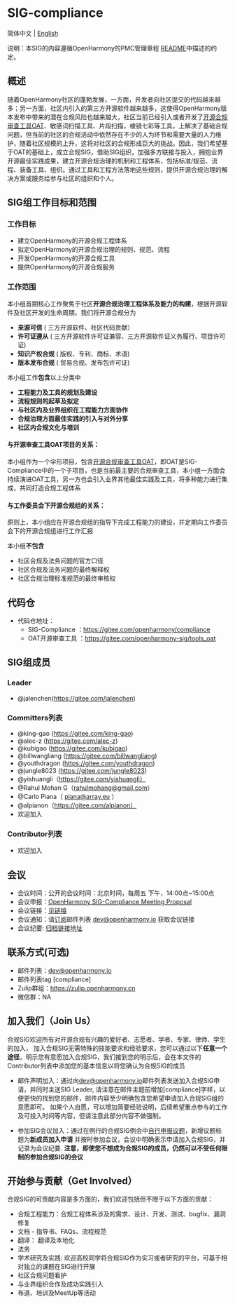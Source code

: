 # SIG-compliance
简体中文 | [English](./sig_compliance.md)

说明：本SIG的内容遵循OpenHarmony的PMC管理章程 [README](/zh/pmc.md)中描述的约定。
## 概述
随着OpenHarmony社区的蓬勃发展，一方面，开发者向社区提交的代码越来越多；另一方面，社区内引入的第三方开源软件越来越多，这使得OpenHarmony版本发布中带来的潜在合规风险也越来越大，社区当前已经引入或者开发了[开源合规审查工具OAT](https://gitee.com/openharmony-sig/tools_oat)、敏感词扫描工具、片段扫描，棱镜七彩等工具，上解决了基础合规问题，但当前的社区的合规活动中依然存在不少的人为环节和需要大量的人力维护，随着社区规模的上升，这将对社区的合规形成巨大的挑战。因此，我们希望基于OAT的基础上，成立合规SIG，借助SIG组织，加强多方联接与投入，拥抱业界开源最佳实践成果，建立开源合规治理的机制和工程体系，包括标准/规范、流程、装备工具、组织。通过工具和工程方法落地这些规则，提供开源合规治理的解决方案或服务给参与社区的组织和个人。

## SIG组工作目标和范围

### 工作目标
- 建立OpenHarmony的开源合规工程体系
- 拟定OpenHarmony的开源合规治理的规则、规范、流程
- 开发OpenHarmony的开源合规工具
- 提供OpenHarmony的开源合规服务

### 工作范围
本小组首期核心工作聚焦于社区**开源合规治理工程体系及能力的构建**，根据开源软件及社区开发的生命周期，我们将开源合规分为
- **来源可信**  ( 三方开源软件、社区代码贡献）
- **许可证遵从**  ( 三方开源软件许可证兼容、三方开源软件证义务履行、项目许可证)
- **知识产权合规**  ( 版权、专利、商标、术语)
- **版本发布合规**  ( 贸易合规、发布包许可证)

本小组工作**包含**以上分类中
- **工程能力及工具的规划及建设**
- **流程规则的起草及拟定**
- **与社区内及业界组织在工程能力方面协作**
- **合规治理方面最佳实践的引入与对外分享**
- **社区内合规文化与培训**


#### **与开源审查工具OAT项目的关系**：
本小组作为一个伞形项目，包含[开源合规审查工具OAT](https://gitee.com/openharmony-sig/tools_oat)，即OAT是SIG-Compliance中的一个子项目，也是当前最主要的合规审查工具，本小组一方面会持续演进OAT工具，另一方也会引入业界其他最佳实践及工具，将多种能力进行集成，共同打造合规工程体系

#### **与工作委员会下开源合规组的关系**：
原则上，本小组应在开源合规组的指导下完成工程能力的建设，并定期向工作委员会下的开源合规组进行工作汇报

本小组**不包含**
- 社区合规及法务问题的官方口径
- 社区合规及法务问题的最终解释权
- 社区合规治理标准规范的最终审核权


## 代码仓
- 代码仓地址：
  - SIG-Compliance ：https://gitee.com/openharmony/compliance
  - OAT开源审查工具 ：https://gitee.com/openharmony-sig/tools_oat

## SIG组成员

### Leader
- @jalenchen(https://gitee.com/jalenchen)

### Committers列表
- @king-gao (https://gitee.com/king-gao)
- @alec-z (https://gitee.com/alec-z)
- @kubigao (https://gitee.com/kubigao)
- @billwangliang (https://gitee.com/billwangliang)
- @youthdragon (https://gitee.com/youthdragon)
- @jungle8023 (https://gitee.com/jungle8023)
- @yishuangli（https://gitee.com/yishuangli）
- @Rahul Mohan G（rahulmohang@gmail.com）
- @Carlo Piana（ piana@array.eu ）
- @alpianon（https://gitee.com/alpianon） 
- 欢迎加入
### Contributor列表
- 欢迎加入

## 会议
 - 会议时间：公开的会议时间：北京时间，每周五 下午，14:00点~15:00点
 - 会议申报：[OpenHarmony SIG-Compliance Meeting Proposal](https://etherpad.openharmony.cn/p/compliance)
 - 会议链接：[见链接](https://etherpad.openharmony.cn/p/compliance)
 - 会议通知：请[订阅](https://lists.openatom.io/postorius/lists/dev.openharmony.io)邮件列表 dev@openharmony.io 获取会议链接
 - 会议纪要: [归档链接地址](https://gitee.com/openharmony-sig/sig-content)

## 联系方式(可选)

- 邮件列表：dev@openharmony.io
- 邮件列表tag [compliance]
- Zulip群组：https://zulip.openharmony.cn
- 微信群：NA

## 加入我们（Join Us）

合规SIG欢迎所有对开源合规有兴趣的爱好者、志愿者、学者、专家、律师、学生的加入， 加入合规SIG无需特殊的技能要求和经验要求，您可以通过以下**任意一个途径**，明示您有意愿加入合规SIG，我们接到您的明示后，会在本文件的Contributor列表中添加您的基本信息以将您确认为合规SIG的成员
  - 邮件声明加入：通过向[dev@openharmony.io](https://lists.openatom.io/postorius/lists/dev.openharmony.io)邮件列表发送加入合规SIG申请，并同时主送SIG Leader, 请注意在邮件主题前增加[compliance]字样，以便更快的找到您的邮件，邮件内容至少明确包含您希望申请加入合规SIG组的意愿即可。 如果个人自愿，可以增加简要经验说明，后续希望重点参与的工作及可投入时间等内容，但请注意此部分内容不做强制。
  
  - 参加SIG会议加入：通过在例行的合规SIG例会中[自行申报议题](https://etherpad.openharmony.cn/p/compliance)，新增议题标题为**新成员加入申请** 并按时参加会议，会议中明确表示申请加入合规SIG，并记录为会议纪要. **注意，即使您不想成为合规SIG的成员，仍然可以不受任何限制的参加合规SIG的会议**


## 开始参与贡献（Get Involved）

合规SIG的可贡献内容是多方面的，我们欢迎包括但不限于以下方面的贡献：

- 合规工程能力：合规工程体系涉及的需求、设计、开发、测试、bugfix、漏洞修复
- 文档 - 指导书、FAQs、流程规范
- 翻译： 翻译及本地化
- 法务
- 学术研究及实践: 欢迎高校同学将合规SIG作为实习或者研究的平台，可基于相对独立的课题在SIG进行开展
- 社区合规问题看护
- 与业界组织合作及成功实践引入
- 布道、培训及MeetUp等活动
